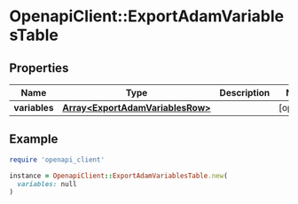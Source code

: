 # OpenapiClient::ExportAdamVariablesTable

## Properties

| Name | Type | Description | Notes |
| ---- | ---- | ----------- | ----- |
| **variables** | [**Array&lt;ExportAdamVariablesRow&gt;**](ExportAdamVariablesRow.md) |  | [optional] |

## Example

```ruby
require 'openapi_client'

instance = OpenapiClient::ExportAdamVariablesTable.new(
  variables: null
)
```

